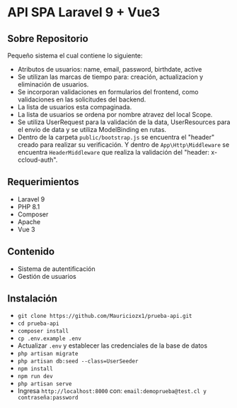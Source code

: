 # API SPA Laravel 9 + Vue3
## Sobre Repositorio

Pequeño sistema el cual contiene lo siguiente:
- Atributos de usuarios: name, email, password, birthdate, active
- Se utilizan las marcas de tiempo para: creación, actualizacion y eliminación de usuarios.
- Se incorporan validaciones en formularios del frontend, como validaciones en las solicitudes del backend.
- La lista de usuarios esta compaginada.
- La lista de usuarios se ordena por nombre atravez del local Scope.
- Se utiliza UserRequest para la validación de la data, UserResources para el envio de data y se utiliza ModelBinding en rutas.
- Dentro de la carpeta `public/bootstrap.js` se encuentra el "header" creado para realizar su verificación. Y dentro de `App\Http\Middleware` se encuentra `HeaderMiddleware` que realiza la validación del "header: x-ccloud-auth".

## Requerimientos

- Laravel 9
- PHP 8.1
- Composer
- Apache
- Vue 3

## Contenido 

- Sistema de autentificación
- Gestión de usuarios

## Instalación

- `git clone https://github.com/Mauriciozx1/prueba-api.git`
- `cd prueba-api`
- `composer install`
- `cp .env.example .env`
- Actualizar `.env` y establecer las credenciales de la base de datos
- `php artisan migrate`
- `php artisan db:seed --class=UserSeeder`
- `npm install`
- `npm run dev`
- `php artisan serve`
- Ingresa `http://localhost:8000` con: `email:demoprueba@test.cl y contraseña:password`